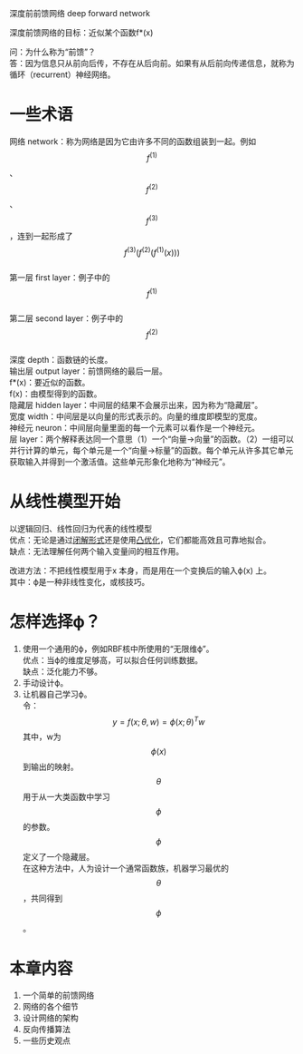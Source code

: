 深度前前馈网络 deep forward network

深度前馈网络的目标：近似某个函数f*(x)  

问：为什么称为“前馈”？  
答：因为信息只从前向后传，不存在从后向前。如果有从后前向传递信息，就称为循环（recurrent）神经网络。  

# 一些术语

网络 network：称为网络是因为它由许多不同的函数组装到一起。例如$$f^{(1)}$$、$$f^{(2)}$$、$$f^{(3)}$$，连到一起形成了$$f^{(3)}(f^{(2)}(f^{(1)}(x)))$$  
第一层 first layer：例子中的$$f^{(1)}$$  
第二层 second layer：例子中的$$f^{(2)}$$  
深度 depth：函数链的长度。  
输出层 output layer：前馈网络的最后一层。  
f*(x)：要近似的函数。  
f(x)：由模型得到的函数。  
隐藏层 hidden layer：中间层的结果不会展示出来，因为称为“隐藏层”。  
宽度 width：中间层是以向量的形式表示的。向量的维度即模型的宽度。  
神经元 neuron：中间层向量里面的每一个元素可以看作是一个神经元。  
层 layer：两个解释表达同一个意思（1）一个“向量->向量”的函数。（2）一组可以并行计算的单元，每个单元是一个“向量->标量”的函数。每个单元从许多其它单元获取输入并得到一个激活值。这些单元形象化地称为“神经元”。  

# 从线性模型开始

以逻辑回归、线性回归为代表的线性模型  
优点：无论是通过[闭解形式](https://windmising.gitbook.io/mathematics-basic-for-ml/gao-deng-shu-xue/function)还是使用[凸优化](https://windmising.gitbook.io/mathematics-basic-for-ml/gao-deng-shu-xue/convex)，它们都能高效且可靠地拟合。  
缺点：无法理解任何两个输入变量间的相互作用。  

改进方法：不把线性模型用于x 本身，而是用在一个变换后的输入ϕ(x) 上。  
其中：ϕ是一种非线性变化，或核技巧。  

# 怎样选择ϕ？

1. 使用一个通用的ϕ，例如RBF核中所使用的“无限维ϕ”。  
优点：当ϕ的维度足够高，可以拟合任何训练数据。  
缺点：泛化能力不够。  
2. 手动设计ϕ。  
3. 让机器自己学习ϕ。  
令：
$$
y = f(x;\theta, w) = \phi(x; \theta)^Tw
$$
其中，w为$$\phi(x)$$到输出的映射。$$\theta$$用于从一大类函数中学习$$\phi$$的参数。$$\phi$$定义了一个隐藏层。  
在这种方法中，人为设计一个通常函数族，机器学习最优的$$\theta$$，共同得到$$\phi$$。  

# 本章内容

1. 一个简单的前馈网络  
2. 网络的各个细节  
3. 设计网络的架构  
4. 反向传播算法  
5. 一些历史观点